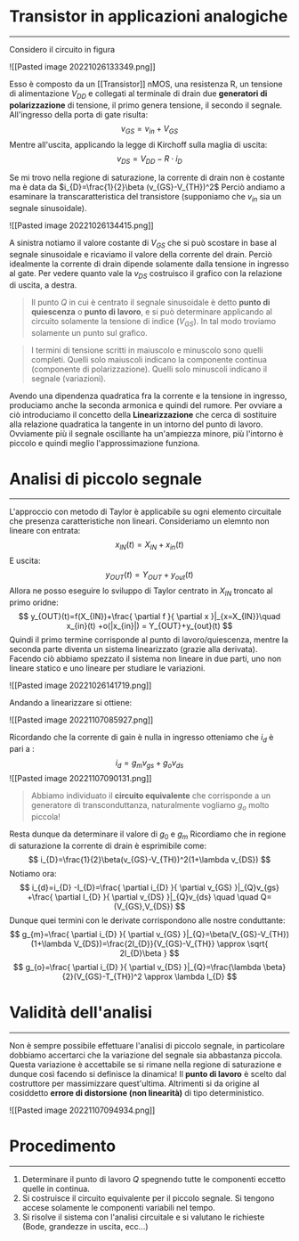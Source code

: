 # Transistor in applicazioni analogiche
---
Considero il circuito in figura

![[Pasted image 20221026133349.png]]

Esso è composto da un [[Transistor]] nMOS, una resistenza R, un tensione di alimentazione $V_{DD}$ e collegati al terminale di drain due **generatori di polarizzazione** di tensione, il primo genera tensione, il secondo il segnale.
All'ingresso della porta di gate risulta:
$$
v_{GS}=v_{in}+V_{GS}
$$
Mentre all'uscita, applicando la legge di Kirchoff sulla maglia di uscita:
$$
v_{DS}=V_{DD}-R \cdot i_{D}
$$

Se mi trovo nella regione di saturazione, la corrente di drain non è costante ma è data da $i_{D}=\frac{1}{2}\beta (v_{GS}-V_{TH})^2$ 
Perciò andiamo a esaminare la transcaratteristica del transistore (supponiamo che $v_{in}$ sia un segnale sinusoidale).

![[Pasted image 20221026134415.png]]

A sinistra notiamo il valore costante di $V_{GS}$ che si può scostare in base al segnale sinusoidale e ricaviamo il valore della corrente del drain.
Perciò idealmente la corrente di drain dipende solamente dalla tensione in ingresso al gate.
Per vedere quanto vale la $v_{DS}$ costruisco il grafico con la relazione di uscita, a destra.

>Il punto $Q$ in cui è centrato il segnale sinusoidale è detto **punto di quiescenza** o **punto di lavoro**, e si può determinare applicando al circuito solamente la tensione di indice ($V_{GS}$). In tal modo troviamo solamente un punto sul grafico.

>I termini di tensione scritti in maiuscolo e minuscolo sono quelli completi.
>Quelli solo maiuscoli indicano la componente continua (componente di polarizzazione).
>Quelli solo minuscoli indicano il segnale (variazioni).

Avendo una dipendenza quadratica fra la corrente e la tensione in ingresso, produciamo anche la seconda armonica e quindi del rumore.
Per ovviare a ciò introduciamo il concetto della **Linearizzazione** che cerca di sostituire alla relazione quadratica la tangente in un intorno del punto di lavoro.
Ovviamente più il segnale oscillante ha un'ampiezza minore, più l'intorno è piccolo e quindi meglio l'approssimazione funziona.

# Analisi di piccolo segnale
---
L'approccio con metodo di Taylor è applicabile su ogni elemento circuitale che presenza caratteristiche non lineari.
Consideriamo un elemnto non lineare con entrata:
$$
x_{IN}(t)=X_{IN}+x_{in}(t)
$$
E uscita:
$$
y_{OUT}(t)=Y_{OUT}+ y_{out}(t)
$$
Allora ne posso eseguire lo sviluppo di Taylor centrato in $X_{IN}$ troncato al primo oridne:
$$
y_{OUT}(t)=f(X_{IN})+\frac{ \partial f }{ \partial x }|_{x=X_{IN}}\quad x_{in}(t) +o(|x_{in}|) = Y_{OUT}+y_{out}(t)
$$
Quindi il primo termine corrisponde al punto di lavoro/quiescenza, mentre la seconda parte diventa un sistema linearizzato (grazie alla derivata).
Facendo ciò abbiamo spezzato il sistema non lineare in due parti, uno non lineare statico e uno lineare per studiare le variazioni.

![[Pasted image 20221026141719.png]]

Andando a linearizzare si ottiene:

![[Pasted image 20221107085927.png]]

Ricordando che la corrente di gain è nulla in ingresso otteniamo che $i_{d}$ è pari a :
$$
i_{d}=g_{m}v_{gs} + g_{o}v_{ds}
$$
![[Pasted image 20221107090131.png]]

>Abbiamo individuato il **circuito equivalente** che corrisponde a un generatore di transconduttanza, naturalmente vogliamo $g_{o}$ molto piccola! 

Resta dunque da determinare il valore di $g_{0}$ e $g_{m}$
Ricordiamo che in regione di saturazione la corrente di drain è esprimibile come:
$$
i_{D}=\frac{1}{2}\beta(v_{GS}-V_{TH})^2(1+\lambda v_{DS})
$$
Notiamo ora:
$$
i_{d}=i_{D} -I_{D}=\frac{ \partial i_{D} }{ \partial v_{GS} }|_{Q}v_{gs} +\frac{ \partial I_{D} }{ \partial v_{DS} }|_{Q}v_{ds}  \quad \quad Q=(V_{GS},V_{DS}) 
$$
Dunque quei termini con le derivate corrispondono alle nostre conduttante:
$$
g_{m}=\frac{ \partial i_{D} }{ \partial v_{GS} }|_{Q}=\beta(V_{GS}-V_{TH})(1+\lambda V_{DS})=\frac{2I_{D}}{V_{GS}-V_{TH}} \approx \sqrt{ 2I_{D}\beta } 
$$
$$
g_{o}=\frac{ \partial i_{D} }{ \partial v_{DS} }|_{Q}=\frac{\lambda \beta}{2}(V_{GS}-T_{TH})^2 \approx \lambda I_{D} 
$$

# Validità dell'analisi
---
Non è sempre possibile effettuare l'analisi di piccolo segnale, in particolare dobbiamo accertarci che la variazione del segnale sia abbastanza piccola. 
Questa variazione è accettabile se si rimane nella regione di saturazione e dunque così facendo si definisce la dinamica!
Il **punto di lavoro** è scelto dal costruttore per massimizzare quest'ultima.
Altrimenti si da origine al cosiddetto **errore di distorsione (non linearità)** di tipo deterministico.

![[Pasted image 20221107094934.png]]


# Procedimento
---
1. Determinare il punto di lavoro $Q$ spegnendo tutte le componenti eccetto quelle in continua.
2. Si costruisce il circuito equivalente per il piccolo segnale. Si tengono accese solamente le componenti variabili nel tempo.
3. Si risolve il sistema con l'analisi circuitale e si valutano le richieste (Bode, grandezze in uscita, ecc...)